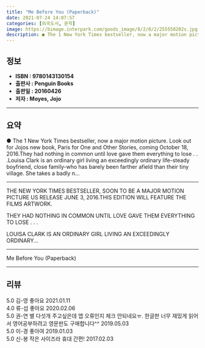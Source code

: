 ```yaml
---
title: "Me Before You (Paperback)"
date: 2021-07-24 14:07:57
categories: [외국도서, 문학]
image: https://bimage.interpark.com/goods_image/8/2/0/2/255558202s.jpg
description: ● The 1 New York Times bestseller, now a major motion picture. Look out for Jojos new book, Paris for One and Other Stories, coming October 18, 2016.They had n
---
```


## **정보**

- **ISBN : 9780143130154**
- **출판사 : Penguin Books**
- **출판일 : 20160426**
- **저자 : Moyes, Jojo**

------



## **요약**

●  The 1 New York Times bestseller, now a major motion picture. Look out for Jojos new book, Paris for One and Other Stories, coming October 18, 2016.They had nothing in common until love gave them everything to lose . . .Louisa Clark is an ordinary girl living an exceedingly ordinary life-steady boyfriend, close family-who has barely been farther afield than their tiny village. She takes a badly n...

------

THE NEW YORK TIMES BESTSELLER, SOON TO BE A MAJOR MOTION PICTURE US RELEASE
JUNE 3, 2016.THIS EDITION WILL FEATURE THE FILMS ARTWORK.

THEY HAD NOTHING IN COMMON UNTIL LOVE GAVE THEM EVERYTHING TO LOSE . . .

LOUISA CLARK IS AN ORDINARY GIRL LIVING AN EXCEEDINGLY ORDINARY... 

------


Me Before You (Paperback) 

------


## **리뷰** 

5.0 김-영 좋아요 2021.01.11 <br/>4.0 류-섭 좋아요  2020.02.06 <br/>5.0 권-연 별 다섯개 주고싶은데 앱 오류인지 체크 안되네요ㅠ. 한글판 너무 재밌게 읽어서 영어공부하려고 영문판도 구매합니다^^ 2019.05.03 <br/>5.0 이-경 좋아여 2019.01.03 <br/>5.0 신-봉 작은 사이즈라 휴대 간편! 2017.02.03 <br/>